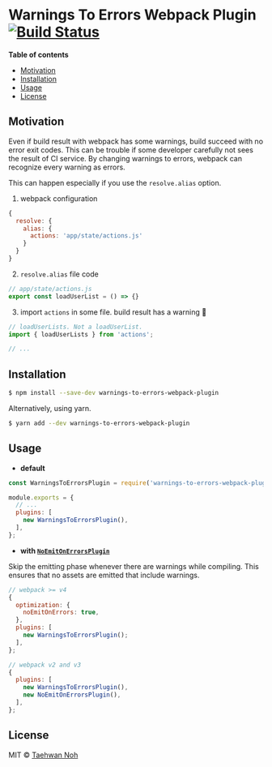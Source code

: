 # Warnings To Errors Webpack Plugin [![Build Status](https://circleci.com/gh/taehwanno/warnings-to-errors-webpack-plugin/tree/master.svg?style=shield&circle-token=bb46a55947094ef2eae0ac99f6d7ccff524e73a9)](https://circleci.com/gh/taehwanno/warnings-to-errors-webpack-plugin/tree/master)

**Table of contents**

- [Motivation](#motivation)
- [Installation](#installation)
- [Usage](#usage)
- [License](#license)


## Motivation

Even if build result with webpack has some warnings, build succeed with no error exit codes. This can be trouble if some developer carefully not sees the result of CI service. By changing warnings to errors, webpack can recognize every warning as errors.

This can happen especially if you use the `resolve.alias` option.

1. webpack configuration

```js
{
  resolve: {
    alias: {
      actions: 'app/state/actions.js'
    }
  }
}
```

2. `resolve.alias` file code

```js
// app/state/actions.js
export const loadUserList = () => {}
```

3. import `actions` in some file. build result has a warning :bug:

```js
// loadUserLists. Not a loadUserList.
import { loadUserLists } from 'actions';

// ...
```


## Installation

```bash
$ npm install --save-dev warnings-to-errors-webpack-plugin
```

Alternatively, using yarn.

```bash
$ yarn add --dev warnings-to-errors-webpack-plugin
```


## Usage

- **default**

```js
const WarningsToErrorsPlugin = require('warnings-to-errors-webpack-plugin');

module.exports = {
  // ...
  plugins: [
    new WarningsToErrorsPlugin(),
  ],
};
```

- **with [`NoEmitOnErrorsPlugin`](https://webpack.js.org/plugins/no-emit-on-errors-plugin/)**

Skip the emitting phase whenever there are warnings while compiling. This ensures that no assets are emitted that include warnings.

```js
// webpack >= v4
{
  optimization: {
    noEmitOnErrors: true,
  },
  plugins: [
    new WarningsToErrorsPlugin();
  ],
};
```

```js
// webpack v2 and v3
{
  plugins: [
    new WarningsToErrorsPlugin(),
    new NoEmitOnErrorsPlugin(),
  ],
};
```


## License

MIT © [Taehwan Noh](https://github.com/taehwanno)
